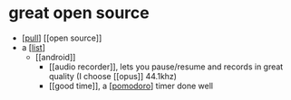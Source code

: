 # great open source

- [[pull]] [[open source]]
- a [[list]]
  - [[android]]
    - [[audio recorder]], lets you pause/resume and records in great quality (I choose [[opus]] 44.1khz)
    - [[good time]], a [[pomodoro]] timer done well


[//begin]: # "Autogenerated link references for markdown compatibility"
[pull]: pull "Pull"
[list]: list "list"
[pomodoro]: pomodoro "Pomodoro"
[//end]: # "Autogenerated link references"